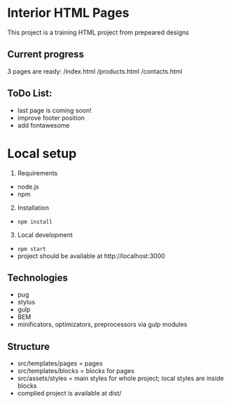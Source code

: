 # Interior HTML Pages

This project is a training HTML project from prepeared designs

## Current progress

3 pages are ready:
/index.html
/products.html
/contacts.html

## ToDo List:

- last page is coming soon!
- improve footer position
- add fontawesome

# Local setup

1. Requirements

- node.js
- npm

2. Installation

- `npm install`

3. Local development

- `npm start`
- project should be available at http://localhost:3000

## Technologies

- pug
- stylus
- gulp
- BEM
- minificators, optimizators, preprocessors via gulp modules

## Structure

- src/templates/pages = pages
- src/templates/blocks = blocks for pages
- src/assets/styles = main styles for whole project; local styles are inside blocks
- complied project is available at dist/
